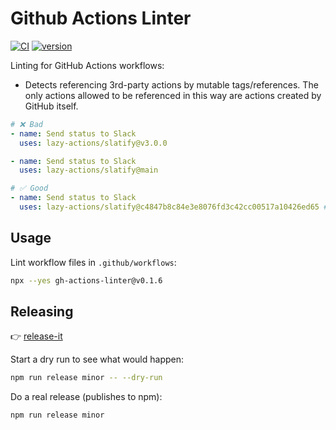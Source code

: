# Github Actions Linter

[![CI](https://github.com/digitalservicebund/github-actions-linter/actions/workflows/ci.yml/badge.svg)](https://github.com/digitalservicebund/github-actions-linter/actions/workflows/ci.yml)
[![version](https://img.shields.io/npm/v/gh-actions-linter.svg)](https://www.npmjs.com/package/gh-actions-linter)

Linting for GitHub Actions workflows:

- Detects referencing 3rd-party actions by mutable tags/references. The only actions allowed to be referenced in this way are actions created by GitHub itself.

```yml
# ❌ Bad
- name: Send status to Slack
  uses: lazy-actions/slatify@v3.0.0

- name: Send status to Slack
  uses: lazy-actions/slatify@main

# ✅ Good
- name: Send status to Slack
  uses: lazy-actions/slatify@c4847b8c84e3e8076fd3c42cc00517a10426ed65 # == v3.0.0
```

## Usage

Lint workflow files in `.github/workflows`:

```bash
npx --yes gh-actions-linter@v0.1.6
```

## Releasing

👉 [release-it](https://www.npmjs.com/package/release-it)

Start a dry run to see what would happen:

```bash
npm run release minor -- --dry-run
```

Do a real release (publishes to npm):

```bash
npm run release minor
```
